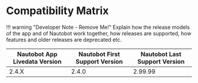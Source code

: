 # Compatibility Matrix

!!! warning "Developer Note - Remove Me!"
    Explain how the release models of the app and of Nautobot work together, how releases are supported, how features and older releases are deprecated etc.

| Nautobot App Livedata Version | Nautobot First Support Version | Nautobot Last Support Version |
| ------------- | -------------------- | ------------- |
| 2.4.X         | 2.4.0                | 2.99.99       |
